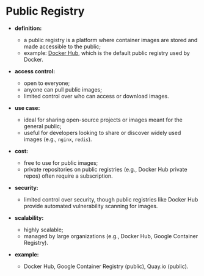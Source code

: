 # Public Registry

- **definition:**
  - a public registry is a platform where container images are stored and made accessible to the public;
  - example: [Docker Hub](https://hub.docker.com/), which is the default public registry used by Docker.

- **access control:**
  - open to everyone;
  - anyone can pull public images;
  - limited control over who can access or download images.

- **use case:**
  - ideal for sharing open-source projects or images meant for the general public;
  - useful for developers looking to share or discover widely used images (e.g., `nginx`, `redis`).


- **cost:**
  - free to use for public images;
  - private repositories on public registries (e.g., Docker Hub private repos) often require a subscription.

- **security:**
  - limited control over security, though public registries like Docker Hub provide automated vulnerability scanning for images.

- **scalability:**
  - highly scalable; 
  - managed by large organizations (e.g., Docker Hub, Google Container Registry).

- **example:**
  - Docker Hub, Google Container Registry (public), Quay.io (public).

